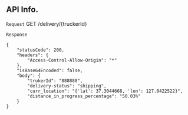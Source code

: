 ## API Info.

`Request`
GET /delivery/{truckerId}

`Response`
```
{
    "statusCode": 200,
    "headers": {
        "Access-Control-Allow-Origin": "*"
    },
    "isBase64Encoded": false,
    "body": {
        "trukerId": "888888",
        "delivery-status": "shipping",
        "curr_location": "{'lat': 37.3044668, 'lon': 127.0422522}",
        "distance_in_progress_percentage": "50.03%"
    }
}
```